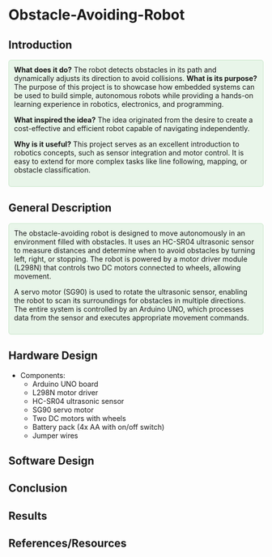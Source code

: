 # Obstacle-Avoiding-Robot

## Introduction
<div style="background-color: #e8f5e9; padding: 10px; border: 1px solid #c8e6c9; border-radius: 5px;"> <b>What does it do?</b> The robot detects obstacles in its path and dynamically adjusts its direction to avoid collisions.
<b>What is its purpose?</b>
The purpose of this project is to showcase how embedded systems can be used to build simple, autonomous robots while providing a hands-on learning experience in robotics, electronics, and programming.

<b>What inspired the idea?</b>
The idea originated from the desire to create a cost-effective and efficient robot capable of navigating independently.

<b>Why is it useful?</b>
This project serves as an excellent introduction to robotics concepts, such as sensor integration and motor control. It is easy to extend for more complex tasks like line following, mapping, or obstacle classification.

</div>

## General Description
<div style="background-color: #e8f5e9; padding: 10px; border: 1px solid #c8e6c9; border-radius: 5px;"> The obstacle-avoiding robot is designed to move autonomously in an environment filled with obstacles. It uses an HC-SR04 ultrasonic sensor to measure distances and determine when to avoid obstacles by turning left, right, or stopping.
The robot is powered by a motor driver module (L298N) that controls two DC motors connected to wheels, allowing movement.

A servo motor (SG90) is used to rotate the ultrasonic sensor, enabling the robot to scan its surroundings for obstacles in multiple directions. The entire system is controlled by an Arduino UNO, which processes data from the sensor and executes appropriate movement commands.

</div>

## Hardware Design
- Components: 
  - Arduino UNO board 
  - L298N motor driver 
  - HC-SR04 ultrasonic sensor 
  - SG90 servo motor 
  - Two DC motors with wheels 
  - Battery pack (4x AA with on/off switch) 
  - Jumper wires

## Software Design

## Conclusion

## Results

## References/Resources
